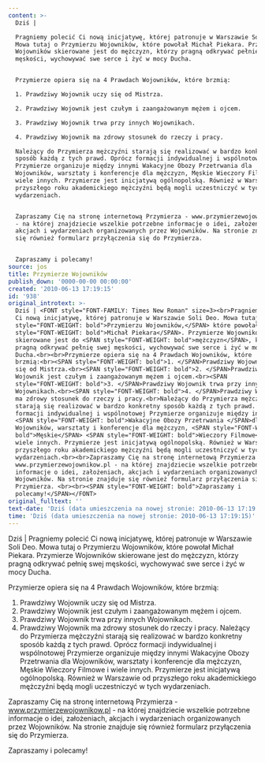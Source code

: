 ```yaml
---
content: >-
  Dziś | 

  Pragniemy polecić Ci nową inicjatywę, której patronuje w Warszawie Soli Deo.
  Mowa tutaj o Przymierzu Wojowników, które powołał Michał Piekara. Przymierze
  Wojowników skierowane jest do mężczyzn, którzy pragną odkrywać pełnię swej
  męskości, wychowywać swe serce i żyć w mocy Ducha.


  Przymierze opiera się na 4 Prawdach Wojowników, które brzmią:

  1. Prawdziwy Wojownik uczy się od Mistrza.

  2. Prawdziwy Wojownik jest czułym i zaangażowanym mężem i ojcem.

  3. Prawdziwy Wojownik trwa przy innych Wojownikach.

  4. Prawdziwy Wojownik ma zdrowy stosunek do rzeczy i pracy.

  Należący do Przymierza mężczyźni starają się realizować w bardzo konkretny
  sposób każdą z tych prawd. Oprócz formacji indywidualnej i wspólnotowej
  Przymierze organizuje między innymi Wakacyjne Obozy Przetrwania dla
  Wojowników, warsztaty i konferencje dla mężczyzn, Męskie Wieczory Filmowe i
  wiele innych. Przymierze jest inicjatywą ogólnopolską. Również w Warszawie od
  przyszłego roku akademickiego mężczyźni będą mogli uczestniczyć w tych
  wydarzeniach.


  Zapraszamy Cię na stronę internetową Przymierza - www.przymierzewojownikow.pl
  - na której znajdziecie wszelkie potrzebne informacje o idei, założeniach,
  akcjach i wydarzeniach organizowanych przez Wojowników. Na stronie znajduje
  się również formularz przyłączenia się do Przymierza. 


  Zapraszamy i polecamy! 
source: jos
title: Przymierze Wojowników
publish_down: '0000-00-00 00:00:00'
created: '2010-06-13 17:19:15'
id: '938'
original_introtext: >-
  Dziś | <FONT style="FONT-FAMILY: Times New Roman" size=3><br>Pragniemy polecić
  Ci nową inicjatywę, której patronuje w Warszawie Soli Deo. Mowa tutaj o <SPAN
  style="FONT-WEIGHT: bold">Przymierzu Wojowników,</SPAN> które powołał <SPAN
  style="FONT-WEIGHT: bold">Michał Piekara</SPAN>. Przymierze Wojowników
  skierowane jest do <SPAN style="FONT-WEIGHT: bold">mężczyzn</SPAN>, którzy
  pragną odkrywać pełnię swej męskości, wychowywać swe serce i żyć w mocy
  Ducha.<br><br>Przymierze opiera się na 4 Prawdach Wojowników, które
  brzmią:<br><SPAN style="FONT-WEIGHT: bold">1. </SPAN>Prawdziwy Wojownik uczy
  się od Mistrza.<br><SPAN style="FONT-WEIGHT: bold">2. </SPAN>Prawdziwy
  Wojownik jest czułym i zaangażowanym mężem i ojcem.<br><SPAN
  style="FONT-WEIGHT: bold">3. </SPAN>Prawdziwy Wojownik trwa przy innych
  Wojownikach.<br><SPAN style="FONT-WEIGHT: bold">4. </SPAN>Prawdziwy Wojownik
  ma zdrowy stosunek do rzeczy i pracy.<br>Należący do Przymierza mężczyźni
  starają się realizować w bardzo konkretny sposób każdą z tych prawd. Oprócz
  formacji indywidualnej i wspólnotowej Przymierze organizuje między innymi
  <SPAN style="FONT-WEIGHT: bold">Wakacyjne Obozy Przetrwania </SPAN>dla
  Wojowników, warsztaty i konferencje dla mężczyzn, <SPAN style="FONT-WEIGHT:
  bold">Męskie</SPAN> <SPAN style="FONT-WEIGHT: bold">Wieczory Filmowe</SPAN> i
  wiele innych. Przymierze jest inicjatywą ogólnopolską. Również w Warszawie od
  przyszłego roku akademickiego mężczyźni będą mogli uczestniczyć w tych
  wydarzeniach.<br><br>Zapraszamy Cię na stronę internetową Przymierza -
  www.przymierzewojownikow.pl - na której znajdziecie wszelkie potrzebne
  informacje o idei, założeniach, akcjach i wydarzeniach organizowanych przez
  Wojowników. Na stronie znajduje się również formularz przyłączenia się do
  Przymierza. <br><br><SPAN style="FONT-WEIGHT: bold">Zapraszamy i
  polecamy!</SPAN></FONT> 
original_fulltext: ''
text-date: 'Dziś (data umieszczenia na nowej stronie: 2010-06-13 17:19:15)'
time: 'Dziś (data umieszczenia na nowej stronie: 2010-06-13 17:19:15)'
---
```

Dziś | 
Pragniemy polecić Ci nową inicjatywę, której patronuje w Warszawie Soli Deo. Mowa tutaj o Przymierzu Wojowników, które powołał Michał Piekara. Przymierze Wojowników skierowane jest do mężczyzn, którzy pragną odkrywać pełnię swej męskości, wychowywać swe serce i żyć w mocy Ducha.

Przymierze opiera się na 4 Prawdach Wojowników, które brzmią:
1. Prawdziwy Wojownik uczy się od Mistrza.
2. Prawdziwy Wojownik jest czułym i zaangażowanym mężem i ojcem.
3. Prawdziwy Wojownik trwa przy innych Wojownikach.
4. Prawdziwy Wojownik ma zdrowy stosunek do rzeczy i pracy.
Należący do Przymierza mężczyźni starają się realizować w bardzo konkretny sposób każdą z tych prawd. Oprócz formacji indywidualnej i wspólnotowej Przymierze organizuje między innymi Wakacyjne Obozy Przetrwania dla Wojowników, warsztaty i konferencje dla mężczyzn, Męskie Wieczory Filmowe i wiele innych. Przymierze jest inicjatywą ogólnopolską. Również w Warszawie od przyszłego roku akademickiego mężczyźni będą mogli uczestniczyć w tych wydarzeniach.

Zapraszamy Cię na stronę internetową Przymierza - www.przymierzewojownikow.pl - na której znajdziecie wszelkie potrzebne informacje o idei, założeniach, akcjach i wydarzeniach organizowanych przez Wojowników. Na stronie znajduje się również formularz przyłączenia się do Przymierza. 

Zapraszamy i polecamy! 

<!--{{json:{"created_date":"2010-06-13 17:19:15","publish_down":"0000-00-00 00:00:00","id":"938"}}}-->